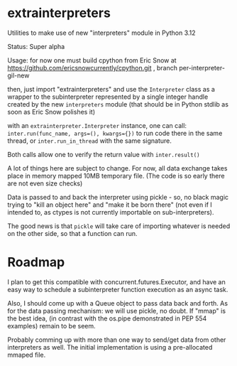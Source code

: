 # extrainterpreters

Utilities to make use of new 
"interpreters"  module in Python 3.12

Status: Super alpha

Usage: for now one must build cpython 
from Eric Snow at https://github.com/ericsnowcurrently/cpython.git
, branch per-interpreter-gil-new

then, just import "extrainterpreters" and use the `Interpreter` class
as a wrapper to the subinterpreter represented by a single integer
handle created by the new `interpreters` module (that should be 
in Python stdlib as soon as Eric Snow polishes it)

with an `extrainterpreter.Interpreter` instance, one can call:
`inter.run(func_name, args=(), kwargs={})` to run code there in the same
thread, or `inter.run_in_thread` with the same signature.

Both calls allow one to verify the return value with `inter.result()`

A lot of things here are subject to change.
For now, all data exchange takes place in memory mapped
10MB temporary file. (The code is so early there are not even
size checks)

Data is passed to and back the interpreter using pickle - so,
no black magic trying to "kill an object here" and "make it be born there"
(not even if I intended to, as ctypes is not currently importable on 
sub-interpreters).

The good news is that `pickle` will take care of importing whatever is
needed on the other side, so that a function can run. 

# Roadmap

I plan to get this compatible with concurrent.futures.Executor, and have
an easy way to schedule a subinterpreter function execution as an async task.

Also, I should come up with a Queue object to pass data back and forth.
As for the data passing mechanism: we will use pickle, no doubt. If 
"mmap" is the best idea, (in contrast with the os.pipe demonstrated
in PEP 554 examples) remain to be seem.

Probably comming up with more than one way to send/get data from other
interpreters as well. The initial implementation is using a pre-allocated
mmaped file.

